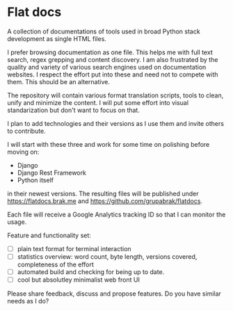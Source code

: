 # Flat docs

A collection of documentations of tools used in broad Python stack development
as single HTML files.

I prefer browsing documentation as one file. This helps me with full text
search, regex grepping and content discovery. I am also frustrated by the
quality and variety of various search engines used on documentation websites.
I respect the effort put into these and need not to compete with them. This
should be an alternative.

The repository will contain various format translation scripts, tools to clean,
unify and minimize the content. I will put some effort into visual
standarization but don't want to focus on that.

I plan to add technologies and their versions as I use them and invite others
to contribute.

I will start with these three and work for some time on polishing before moving
on:
- Django
- Django Rest Framework
- Python itself

in their newest versions. The resulting files will be published under
https://flatdocs.brak.me and https://github.com/grupabrak/flatdocs.

Each file will receive a Google Analytics tracking ID so that I can monitor the
usage.

Feature and functionality set:

- [ ] plain text format for terminal interaction
- [ ] statistics overview: word count, byte length, versions covered,
      completeness of the effort
- [ ] automated build and checking for being up to date.
- [ ] cool but absolutley minimalist web front UI

Please share feedback, discuss and propose features. Do you have similar needs
as I do?

